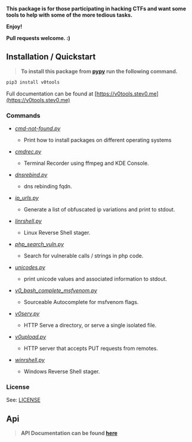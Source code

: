 **This package is for those participating in hacking CTFs and want some tools to help with some of the more tedious tasks.**

**Enjoy!**

**Pull requests welcome. :)**

## Installation / Quickstart

> **To install this package from [pypy](https://pypi.org/project/v0tools/) run the following command.**

```bash
pip3 install v0tools
```


Full documentation can be found at [https://v0tools.stev0.me](https://v0tools.stev0.me)

### Commands

* *[cmd-not-found.py](https://v0tools.stev0.me/commands/cmd-not-found/)*
    * Print how to install packages on different operating systems

* *[cmdrec.py](https://v0tools.stev0.me/commands/cmdrec/)*
    * Terminal Recorder using ffmpeg and KDE Console.

* *[dnsrebind.py](https://v0tools.stev0.me/commands/dnsrebind/)*
    * dns rebinding fqdn.

* *[ip_urls.py](https://v0tools.stev0.me/commands/ip_urls/)*
    * Generate a list of obfuscated ip variations and print to stdout.

* *[linrshell.py](https://v0tools.stev0.me/commands/linrshell/)*
    * Linux Reverse Shell stager.

* *[php_search_vuln.py](https://v0tools.stev0.me/commands/php_search_vuln/)*
    * Search for vulnerable calls / strings in php code.

* *[unicodes.py](https://v0tools.stev0.me/commands/unicodes/)*
    * print unicode values and associated information to stdout.

* *[v0_bash_complete_msfvenom.py](https://v0tools.stev0.me/commands/v0_bash_complete_msfvenom/)*
    * Sourceable Autocomplete for msfvenom flags.

* *[v0serv.py](https://v0tools.stev0.me/commands/v0serv/)*
    * HTTP Serve a directory, or serve a single isolated file.

* *[v0upload.py](https://v0tools.stev0.me/commands/v0upload/)*
    * HTTP server that accepts PUT requests from remotes.

* *[winrshell.py](https://v0tools.stev0.me/commands/winrshell/)*
    * Windows Reverse Shell stager.


### License
See: [LICENSE](./LICENSE)


## Api

> **API Documentation can be found [here](https://v0tools.stev0.me/api)**
